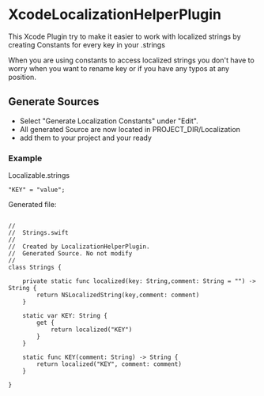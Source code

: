 XcodeLocalizationHelperPlugin
========================

This Xcode Plugin try to make it easier to work with localized strings by creating Constants for every key in your .strings    

When you are using constants to access localized strings you don't have to worry when you want to rename key or if you have any typos at any position.

## Generate Sources
- Select "Generate Localization Constants" under "Edit".
- All generated Source are now located in PROJECT_DIR/Localization
- add them to your project and your ready

### Example
Localizable.strings
````
"KEY" = "value";
````

Generated file:

```

//
//  Strings.swift
//
//  Created by LocalizationHelperPlugin.
//  Generated Source. No not modify
//
class Strings {
    
    private static func localized(key: String,comment: String = "") -> String {
        return NSLocalizedString(key,comment: comment)
    }
    
    static var KEY: String {
        get {
            return localized("KEY")
        }
    }
    
    static func KEY(comment: String) -> String {
        return localized("KEY", comment: comment)
    }
    
}


```